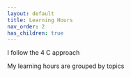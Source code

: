 ```yaml
---
layout: default
title: Learning Hours
nav_order: 2
has_children: true
---
```


I follow the 4 C approach

My learning hours are grouped by topics
